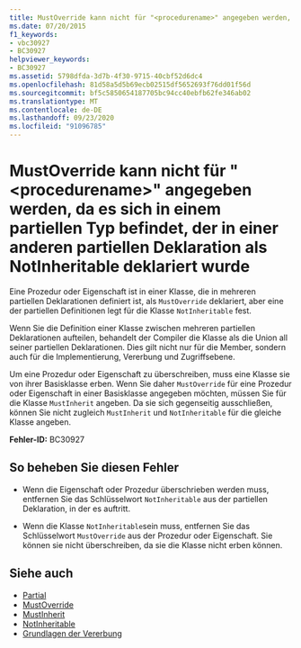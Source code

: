 ```yaml
---
title: MustOverride kann nicht für "<procedurename>" angegeben werden, da es sich in einem partiellen Typ befindet, der in einer anderen partiellen Deklaration als NotInheritable deklariert wurde
ms.date: 07/20/2015
f1_keywords:
- vbc30927
- BC30927
helpviewer_keywords:
- BC30927
ms.assetid: 5798dfda-3d7b-4f30-9715-40cbf52d6dc4
ms.openlocfilehash: 81d58a5d5b69ecb02515df5652693f76dd01f56d
ms.sourcegitcommit: bf5c5850654187705bc94cc40ebfb62fe346ab02
ms.translationtype: MT
ms.contentlocale: de-DE
ms.lasthandoff: 09/23/2020
ms.locfileid: "91096785"
---
```

# <a name="mustoverride-cannot-be-specified-on-procedurename-because-it-is-in-a-partial-type-that-is-declared-notinheritable-in-another-partial-definition"></a>MustOverride kann nicht für "\<procedurename>" angegeben werden, da es sich in einem partiellen Typ befindet, der in einer anderen partiellen Deklaration als NotInheritable deklariert wurde

Eine Prozedur oder Eigenschaft ist in einer Klasse, die in mehreren partiellen Deklarationen definiert ist, als `MustOverride` deklariert, aber eine der partiellen Definitionen legt für die Klasse `NotInheritable` fest.  
  
 Wenn Sie die Definition einer Klasse zwischen mehreren partiellen Deklarationen aufteilen, behandelt der Compiler die Klasse als die Union all seiner partiellen Deklarationen. Dies gilt nicht nur für die Member, sondern auch für die Implementierung, Vererbung und Zugriffsebene.  
  
 Um eine Prozedur oder Eigenschaft zu überschreiben, muss eine Klasse sie von ihrer Basisklasse erben. Wenn Sie daher `MustOverride` für eine Prozedur oder Eigenschaft in einer Basisklasse angegeben möchten, müssen Sie für die Klasse `MustInherit` angeben. Da sie sich gegenseitig ausschließen, können Sie nicht zugleich `MustInherit` und `NotInheritable` für die gleiche Klasse angeben.  
  
 **Fehler-ID:** BC30927  
  
## <a name="to-correct-this-error"></a>So beheben Sie diesen Fehler  
  
- Wenn die Eigenschaft oder Prozedur überschrieben werden muss, entfernen Sie das Schlüsselwort `NotInheritable` aus der partiellen Deklaration, in der es auftritt.  
  
- Wenn die Klasse `NotInheritable`sein muss, entfernen Sie das Schlüsselwort `MustOverride` aus der Prozedur oder Eigenschaft. Sie können sie nicht überschreiben, da sie die Klasse nicht erben können.  
  
## <a name="see-also"></a>Siehe auch

- [Partial](../language-reference/modifiers/partial.md)
- [MustOverride](../language-reference/modifiers/mustoverride.md)
- [MustInherit](../language-reference/modifiers/mustinherit.md)
- [NotInheritable](../language-reference/modifiers/notinheritable.md)
- [Grundlagen der Vererbung](../programming-guide/language-features/objects-and-classes/inheritance-basics.md)

